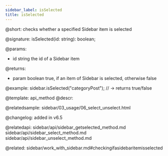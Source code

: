 ```yaml
---
sidebar_label: isSelected
title: isSelected
---          
```


@short: checks whether a specified Sidebar item is selected

@signature: isSelected(id: string): boolean;

@params:
- id    string      the id of a Sidebar item

@returns:
- param     boolean     true, if an item of Sidebar is selected, otherwise false

@example:
sidebar.isSelected("categoryPost"); // -> returns true/false


@template: api_method
@descr:

@relatedsample: sidebar/03_usage/06_select_unselect.html



@changelog: added in v6.5

@relatedapi: 
sidebar/api/sidebar_getselected_method.md
sidebar/api/sidebar_select_method.md
sidebar/api/sidebar_unselect_method.md

@related: sidebar/work_with_sidebar.md#checkingifasidebaritemisselected